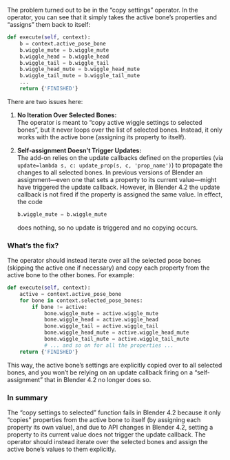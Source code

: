 The problem turned out to be in the “copy settings” operator. In the operator, you can see that it simply takes the active bone’s properties and “assigns” them back to itself:

```python
def execute(self, context):
    b = context.active_pose_bone
    b.wiggle_mute = b.wiggle_mute
    b.wiggle_head = b.wiggle_head
    b.wiggle_tail = b.wiggle_tail
    b.wiggle_head_mute = b.wiggle_head_mute
    b.wiggle_tail_mute = b.wiggle_tail_mute
    ...
    return {'FINISHED'}
```

There are two issues here:

1. **No Iteration Over Selected Bones:**  
   The operator is meant to “copy active wiggle settings to selected bones”, but it never loops over the list of selected bones. Instead, it only works with the active bone (assigning its property to itself).

2. **Self‐assignment Doesn’t Trigger Updates:**  
   The add-on relies on the update callbacks defined on the properties (via `update=lambda s, c: update_prop(s, c, 'prop_name')`) to propagate the changes to all selected bones. In previous versions of Blender an assignment—even one that sets a property to its current value—might have triggered the update callback. However, in Blender 4.2 the update callback is not fired if the property is assigned the same value. In effect, the code

   ```python
   b.wiggle_mute = b.wiggle_mute
   ```
   
   does nothing, so no update is triggered and no copying occurs.

### What’s the fix?

The operator should instead iterate over all the selected pose bones (skipping the active one if necessary) and copy each property from the active bone to the other bones. For example:

```python
def execute(self, context):
    active = context.active_pose_bone
    for bone in context.selected_pose_bones:
        if bone != active:
            bone.wiggle_mute = active.wiggle_mute
            bone.wiggle_head = active.wiggle_head
            bone.wiggle_tail = active.wiggle_tail
            bone.wiggle_head_mute = active.wiggle_head_mute
            bone.wiggle_tail_mute = active.wiggle_tail_mute
            # ... and so on for all the properties ...
    return {'FINISHED'}
```

This way, the active bone’s settings are explicitly copied over to all selected bones, and you won’t be relying on an update callback firing on a “self‐assignment” that in Blender 4.2 no longer does so.

### In summary

The “copy settings to selected” function fails in Blender 4.2 because it only “copies” properties from the active bone to itself (by assigning each property its own value), and due to API changes in Blender 4.2, setting a property to its current value does not trigger the update callback. The operator should instead iterate over the selected bones and assign the active bone’s values to them explicitly.